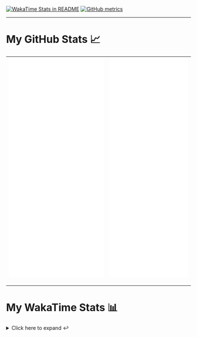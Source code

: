 [![WakaTime Stats in README](https://github.com/LOsioChico/LOsioChico/actions/workflows/waka.yml/badge.svg)](https://github.com/LOsioChico/LOsioChico/actions/workflows/waka.yml) [![GitHub metrics](https://github.com/LOsioChico/LOsioChico/actions/workflows/metrics.yml/badge.svg)](https://github.com/LOsioChico/LOsioChico/actions/workflows/metrics.yml)

---

# My GitHub Stats 📈

| ![](./assets/metrics.svg) | ![](./assets/metrics2.svg) |
| ------------------------- | -------------------------- |

---

# My WakaTime Stats 📊

<details>
<summary>Click here to expand ↩️</summary>
<br>

<!--START_SECTION:waka-->
![Code Time](http://img.shields.io/badge/Code%20Time-1%2C639%20hrs%2028%20mins-blue)

![Lines of code](https://img.shields.io/badge/From%20Hello%20World%20I%27ve%20Written-314.3%20thousand%20lines%20of%20code-blue)

**🐱 My GitHub Data** 

> 📦 507.6 kB Used in GitHub's Storage 
 > 
> 🏆 794 Contributions in the Year 2024
 > 
> 🚫 Not Opted to Hire
 > 
> 📜 15 Public Repositories 
 > 
> 🔑 28 Private Repositories 
 > 
**I'm a Night 🦉** 

```text
🌞 Morning                503 commits         ████░░░░░░░░░░░░░░░░░░░░░   14.40 % 
🌆 Daytime                1044 commits        ███████░░░░░░░░░░░░░░░░░░   29.88 % 
🌃 Evening                1146 commits        ████████░░░░░░░░░░░░░░░░░   32.80 % 
🌙 Night                  801 commits         ██████░░░░░░░░░░░░░░░░░░░   22.93 % 
```
📅 **I'm Most Productive on Saturday** 

```text
Monday                   495 commits         ████░░░░░░░░░░░░░░░░░░░░░   14.17 % 
Tuesday                  520 commits         ████░░░░░░░░░░░░░░░░░░░░░   14.88 % 
Wednesday                383 commits         ███░░░░░░░░░░░░░░░░░░░░░░   10.96 % 
Thursday                 628 commits         ████░░░░░░░░░░░░░░░░░░░░░   17.97 % 
Friday                   549 commits         ████░░░░░░░░░░░░░░░░░░░░░   15.71 % 
Saturday                 638 commits         █████░░░░░░░░░░░░░░░░░░░░   18.26 % 
Sunday                   281 commits         ██░░░░░░░░░░░░░░░░░░░░░░░   08.04 % 
```


📊 **This Week I Spent My Time On** 

```text
💬 Programming Languages: 
Scala                    13 hrs 31 mins      ██████████████░░░░░░░░░░░   55.03 % 
TypeScript               5 hrs 17 mins       █████░░░░░░░░░░░░░░░░░░░░   21.53 % 
HTML                     1 hr 44 mins        ██░░░░░░░░░░░░░░░░░░░░░░░   07.07 % 
Other                    1 hr 15 mins        █░░░░░░░░░░░░░░░░░░░░░░░░   05.13 % 
Java                     58 mins             █░░░░░░░░░░░░░░░░░░░░░░░░   03.98 % 
```

**I Mostly Code in TypeScript** 

```text
TypeScript               25 repos            ████████████░░░░░░░░░░░░░   50.00 % 
Scala                    4 repos             ██░░░░░░░░░░░░░░░░░░░░░░░   08.00 % 
Python                   3 repos             ██░░░░░░░░░░░░░░░░░░░░░░░   06.00 % 
Astro                    2 repos             █░░░░░░░░░░░░░░░░░░░░░░░░   04.00 % 
Go                       2 repos             █░░░░░░░░░░░░░░░░░░░░░░░░   04.00 % 
```




 Last Updated on 14/08/2024 00:55:32 UTC
<!--END_SECTION:waka-->

## </details>
